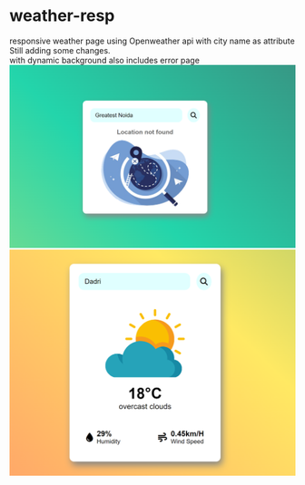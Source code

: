 # weather-resp<br>
responsive weather page using Openweather api with city name as attribute<br>
Still adding some changes.
<br>
with dynamic background also includes error page
<br>
![Alt text](https://github.com/kaneeshk24/weather-resp/blob/main/errorOfpage1.PNG)
<br>
![Alt text](https://github.com/kaneeshk24/weather-resp/blob/main/mainpage.PNG)


